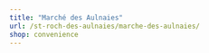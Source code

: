 ```yaml
---
title: "Marché des Aulnaies"
url: /st-roch-des-aulnaies/marche-des-aulnaies/
shop: convenience
---
```

